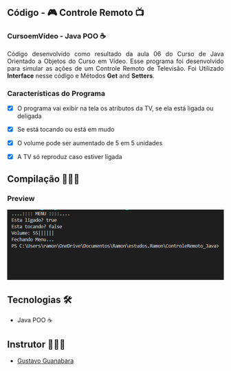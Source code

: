 ## Código - 🎮 Controle Remoto 📺

### CursoemVídeo - Java POO ☕


<p align="justify">Código desenvolvido como resultado da aula 06 do Curso de Java Orientado a Objetos do Curso em Vídeo. Esse programa foi desenvolvido para simular as ações de um Controle Remoto de Televisão. Foi Utilizado <strong>Interface</strong> nesse código e Métodos <strong>Get</strong> and <strong>Setters</strong>.
</p>

### Características do Programa 

- [x] O programa vai exibir na tela os atributos da TV, se ela está ligada ou deligada
- [x] Se está tocando ou está em mudo
- [x] O volume pode ser aumentado de 5 em 5 unidades 
- [x] A TV só reproduz caso estiver ligada

  
## Compilação 👨🏽‍💻
### Preview 
<p align="center">
  <img alt="output" src=".github/preview.PNG">
</p>



## Tecnologias 🛠

- Java POO ☕

## Instrutor 👨🏽‍🏫
- <a target="_blank" href="https://www.linkedin.com/in/guanabara/">Gustavo Guanabara</a>





